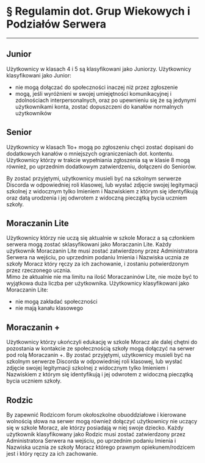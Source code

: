 # § Regulamin dot. Grup Wiekowych i Podziałów Serwera

---

## Junior

Użytkownicy w klasach 4 i 5 są klasyfikowani jako Juniorzy. Użytkownicy klasyfikowani jako Junior:

- nie mogą dołączać do społeczności inaczej niż przez zgłoszenie
- mogą, jeśli wyróżnieni w swojej umiejętności komunikacyjnej i zdolnościach interpersonalnych, oraz po upewnieniu się że są jedynymi użytkownikami konta, zostać dopuszczeni do kanałów normalnych użytkowników

## Senior

Użytkownicy w klasach 1lo+ mogą po zgłoszeniu chęci zostać dopisani do dodatkowych kanałów o mniejszych ograniczeniach dot. kontentu.
</br>
Użytkownicy którzy w trakcie wypełniania zgłoszenia są w klasie 8 mogą również, po uprzednim dodatkowym zatwierdzeniu, dołączeni do Seniorów.

By zostać przyjętymi, użytkownicy musieli być na szkolnym serwerze Discorda w odpowiedniej roli klasowej, lub wysłać zdjęcie swojej legitymacji szkolnej z widocznym tylko Imieniem i Nazwiskiem z którym się identyfikują oraz datą urodzenia i jej odwrotem z widoczną pieczątką bycia uczniem szkoły.

## Moraczanin Lite

Użytkownicy którzy nie uczą się aktualnie w szkole Moracz a są członkiem serwera mogą zostać sklasyfikowani jako Moraczanin Lite. Każdy użytkownik Moraczanin Lite musi zostać zatwierdzony przez Administratora Serwera na wejściu, po uprzednim podaniu Imienia i Nazwiska ucznia ze szkoły Moracz który ręczy za ich zachowanie, i zostaniu potwierdzonym przez rzeczonego ucznia.
</br>
Mimo że aktualnie nie ma limitu na ilość Moraczaninów Lite, nie może być to wyjątkowa duża liczba per użytkownika. Użytkownicy klasyfikowani jako Moraczanin Lite:

- nie mogą zakładać społeczności
- nie mają kanału klasowego

## Moraczanin +

Użytkownicy którzy ukończyli edukację w szkole Moracz ale dalej chętni do pozostania w kontakcie ze społecznością szkoły mogą dołączyć na serwer pod rolą Moraczanin +. By zostać przyjętymi, użytkownicy musieli być na szkolnym serwerze Discorda w odpowiedniej roli klasowej, lub wysłać zdjęcie swojej legitymacji szkolnej z widocznym tylko Imieniem i Nazwiskiem z którym się identyfikują i jej odwrotem z widoczną pieczątką bycia uczniem szkoły.

## Rodzic

By zapewnić Rodzicom forum okołoszkolne obuoddziałowe i kierowane wolnością słowa na serwer mogą również dołączyć użytkownicy nie uczący się w szkole Moracz, ale którzy posiadają w niej swoje dziecko. Każdy użytkownik klasyfikowany jako Rodzic musi zostać zatwierdzony przez Administratora Serwera na wejściu, po uprzednim podaniu Imienia i Nazwiska ucznia ze szkoły Moracz którego prawnym opiekunem/rodzicem jest i który ręczy za ich zachowanie.
